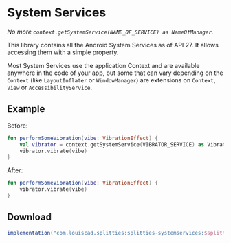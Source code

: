 # System Services

*No more `context.getSystemService(NAME_OF_SERVICE) as NameOfManager`.*

This library contains all the Android System Services as of API 27.
It allows accessing them with a simple property.

Most System Services use the application Context and are available
anywhere in the code of your app, but some that can vary depending on the
`Context` (like `LayoutInflater` or `WindowManager`) are extensions on
`Context`, `View` or `AccessibilityService`.

## Example

Before:

```kotlin
fun performSomeVibration(vibe: VibrationEffect) {
    val vibrator = context.getSystemService(VIBRATOR_SERVICE) as Vibrator
    vibrator.vibrate(vibe)
}
```

After:

```kotlin
fun performSomeVibration(vibe: VibrationEffect) {
    vibrator.vibrate(vibe)
}
```

## Download

```groovy
implementation("com.louiscad.splitties:splitties-systemservices:$splitties_version")
```
